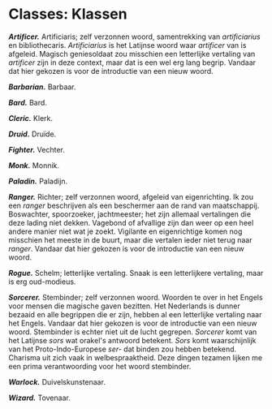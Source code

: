 # Classes: Klassen

**_Artificer._**
Artificiaris; zelf verzonnen woord, samentrekking van _artificiarius_ en bibliothecaris.
_Artificiarius_ is het Latijnse woord waar _artificer_ van is afgeleid.
Magisch geniesoldaat zou misschien een letterlijke vertaling van _artificer_ zijn in deze context, maar dat is een wel erg lang begrip.
Vandaar dat hier gekozen is voor de introductie van een nieuw woord.

**_Barbarian._**
Barbaar.

**_Bard._**
Bard.

**_Cleric._**
Klerk.

**_Druid._**
Druïde.

**_Fighter._**
Vechter.

**_Monk._**
Monnik.

**_Paladin._**
Paladijn.

**_Ranger._**
Richter; zelf verzonnen woord, afgeleid van eigenrichting.
Ik zou een _ranger_ beschrijven als een beschermer aan de rand van maatschappij.
Boswachter, spoorzoeker, jachtmeester; het zijn allemaal vertalingen die deze lading niet dekken.
Vagebond of afvallige zijn dan weer op een heel andere manier niet wat je zoekt.
Vigilante en eigenrichtige komen nog misschien het meeste in de buurt, maar die vertalen ieder niet terug naar _ranger_.
Vandaar dat hier gekozen is voor de introductie van een nieuw woord.

**_Rogue._**
Schelm; letterlijke vertaling.
Snaak is een letterlijkere vertaling, maar is erg oud-modieus.

**_Sorcerer._**
Stembinder; zelf verzonnen woord.
Woorden te over in het Engels voor mensen die magische gaven bezitten.
Het Nederlands is dunner bezaaid en alle begrippen die er zijn, hebben al een letterlijke vertaling naar het Engels.
Vandaar dat hier gekozen is voor de introductie van een nieuw woord.
Stembinder is echter niet uit de lucht gegrepen.
_Sorcerer_ komt van het Latijnse _sors_ wat orakel's antwoord betekent.
_Sors_ komt waarschijnlijk van het Proto-Indo-Europese _ser-_ dat binden zou hebben betekend.
Charisma uit zich vaak in welbespraaktheid.
Deze dingen tezamen lijken me een prima verantwoording voor het woord stembinder.

**_Warlock._**
Duivelskunstenaar.

**_Wizard._**
Tovenaar.
